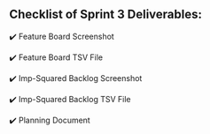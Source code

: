 ## Checklist of Sprint 3 Deliverables: 

:heavy_check_mark: Feature Board Screenshot

:heavy_check_mark: Feature Board TSV File

:heavy_check_mark: Imp-Squared Backlog Screenshot

:heavy_check_mark: Imp-Squared Backlog TSV File

:heavy_check_mark: Planning Document


